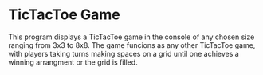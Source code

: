 # TicTacToe Game
This program displays a TicTacToe game in the console of any chosen size ranging from 3x3 to 8x8. The game funcions as any other TicTacToe game, with players taking turns making spaces on a grid
until one achieves a winning arrangment or the grid is filled.